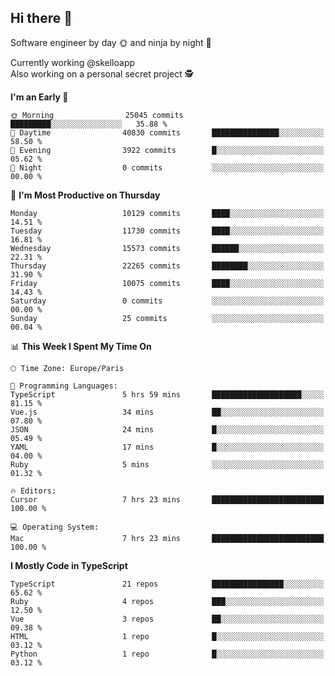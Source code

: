 ## Hi there 👋

Software engineer by day 🌞 and ninja by night 🌝

Currently working @skelloapp <br>
Also working on a personal secret project 🕵️

<!--START_SECTION:waka-->
**I'm an Early 🐤** 

```text
🌞 Morning                25045 commits       █████████░░░░░░░░░░░░░░░░   35.88 % 
🌆 Daytime                40830 commits       ███████████████░░░░░░░░░░   58.50 % 
🌃 Evening                3922 commits        █░░░░░░░░░░░░░░░░░░░░░░░░   05.62 % 
🌙 Night                  0 commits           ░░░░░░░░░░░░░░░░░░░░░░░░░   00.00 % 
```
📅 **I'm Most Productive on Thursday** 

```text
Monday                   10129 commits       ████░░░░░░░░░░░░░░░░░░░░░   14.51 % 
Tuesday                  11730 commits       ████░░░░░░░░░░░░░░░░░░░░░   16.81 % 
Wednesday                15573 commits       ██████░░░░░░░░░░░░░░░░░░░   22.31 % 
Thursday                 22265 commits       ████████░░░░░░░░░░░░░░░░░   31.90 % 
Friday                   10075 commits       ████░░░░░░░░░░░░░░░░░░░░░   14.43 % 
Saturday                 0 commits           ░░░░░░░░░░░░░░░░░░░░░░░░░   00.00 % 
Sunday                   25 commits          ░░░░░░░░░░░░░░░░░░░░░░░░░   00.04 % 
```


📊 **This Week I Spent My Time On** 

```text
🕑︎ Time Zone: Europe/Paris

💬 Programming Languages: 
TypeScript               5 hrs 59 mins       ████████████████████░░░░░   81.15 % 
Vue.js                   34 mins             ██░░░░░░░░░░░░░░░░░░░░░░░   07.80 % 
JSON                     24 mins             █░░░░░░░░░░░░░░░░░░░░░░░░   05.49 % 
YAML                     17 mins             █░░░░░░░░░░░░░░░░░░░░░░░░   04.00 % 
Ruby                     5 mins              ░░░░░░░░░░░░░░░░░░░░░░░░░   01.32 % 

🔥 Editors: 
Cursor                   7 hrs 23 mins       █████████████████████████   100.00 % 

💻 Operating System: 
Mac                      7 hrs 23 mins       █████████████████████████   100.00 % 
```

**I Mostly Code in TypeScript** 

```text
TypeScript               21 repos            ████████████████░░░░░░░░░   65.62 % 
Ruby                     4 repos             ███░░░░░░░░░░░░░░░░░░░░░░   12.50 % 
Vue                      3 repos             ██░░░░░░░░░░░░░░░░░░░░░░░   09.38 % 
HTML                     1 repo              █░░░░░░░░░░░░░░░░░░░░░░░░   03.12 % 
Python                   1 repo              █░░░░░░░░░░░░░░░░░░░░░░░░   03.12 % 
```




<!--END_SECTION:waka-->

<!--
**antoinelncl/antoinelncl** is a ✨ _special_ ✨ repository because its `README.md` (this file) appears on your GitHub profile.

Here are some ideas to get you started:

- 🔭 I’m currently working on ...
- 🌱 I’m currently learning ...
- 👯 I’m looking to collaborate on ...
- 🤔 I’m looking for help with ...
- 💬 Ask me about ...
- 📫 How to reach me: ...
- 😄 Pronouns: ...
- ⚡ Fun fact: ...
-->
